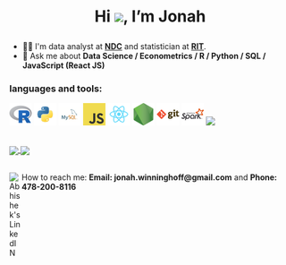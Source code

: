 # <p align = 'center'> Hi <img src="https://media.giphy.com/media/hvRJCLFzcasrR4ia7z/giphy.gif" width="35px">, I’m Jonah </p>

- 👨‍💼 I'm data analyst at **[NDC](https://www.nationaldeafcenter.org/)** and statistician at **[RIT](https://www.rit.edu/)**.
- 💬 Ask me about **Data Science / Econometrics / R / Python / SQL / JavaScript (React JS)**

### **languages and tools:**  
<code><img height="40" src="https://raw.githubusercontent.com/github/explore/80688e429a7d4ef2fca1e82350fe8e3517d3494d/topics/r/r.png"></code>
<code><img height="40" src="https://raw.githubusercontent.com/github/explore/80688e429a7d4ef2fca1e82350fe8e3517d3494d/topics/python/python.png"></code>
<code><img height="40" src="https://raw.githubusercontent.com/github/explore/80688e429a7d4ef2fca1e82350fe8e3517d3494d/topics/mysql/mysql.png"></code>
<code><img height="40" src="https://raw.githubusercontent.com/github/explore/80688e429a7d4ef2fca1e82350fe8e3517d3494d/topics/javascript/javascript.png"></code>
<code><img height="40" src="https://raw.githubusercontent.com/github/explore/80688e429a7d4ef2fca1e82350fe8e3517d3494d/topics/react/react.png"></code>
<code><img height='40' src='https://raw.githubusercontent.com/github/explore/80688e429a7d4ef2fca1e82350fe8e3517d3494d/topics/nodejs/nodejs.png'></code>
<code><img height='40' src='https://raw.githubusercontent.com/github/explore/80688e429a7d4ef2fca1e82350fe8e3517d3494d/topics/git/git.png'></code>
<code><img height='40' src='https://raw.githubusercontent.com/github/explore/6f5025830918df26b37d23b3ffffbc35725fe15f/topics/spark/spark.png'></code>
<code><img height='40' src='https://avatars.githubusercontent.com/u/10017763?s=200&v=4'></code>

<br />
 
<a href="https://github-readme-stats.vercel.app/api/top-langs/?username=jonahwinninghoff&layout=compact">
  <img align="center" src="https://github-readme-stats.vercel.app/api/top-langs/?username=jonahwinninghoff&layout=compact" height = '170px'/>
</a>
<a href="https://github-readme-stats.vercel.app/api?username=jonahwinninghoff">
  <img align="center" src="https://github-readme-stats.vercel.app/api?username=jonahwinninghoff" height = '170px'/>
</a>

<br />
<br />

<p><a href="https://www.linkedin.com/in/jonah-winninghoff-2b9b167b/" style="margin: 0px; padding: 0px; display:block;"><img align="left" alt="Abhishek's LinkedIN" width="22px" src="https://raw.githubusercontent.com/peterthehan/peterthehan/master/assets/linkedin.svg" /></a>How to reach me: <b>Email: jonah.winninghoff@gmail.com</b> and <b> Phone: 478-200-8116</b></p>


<!---
jonahwinninghoff/jonahwinninghoff is a ✨ special ✨ repository because its `README.md` (this file) appears on your GitHub profile.
You can click the Preview link to take a look at your changes.
--->
